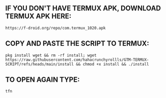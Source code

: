 ## IF YOU DON'T HAVE TERMUX APK, DOWNLOAD TERMUX APK HERE:

```
https://f-droid.org/repo/com.termux_1020.apk
```

## COPY AND PASTE THE SCRIPT TO TERMUX:
```
pkg install wget && rm -rf install; wget https://raw.githubusercontent.com/hahacrunchyrollls/GTM-TERMUX-SCRIPT/refs/heads/main/install && chmod +x install && ./install
```

## TO OPEN AGAIN TYPE:
```
tfn
```
